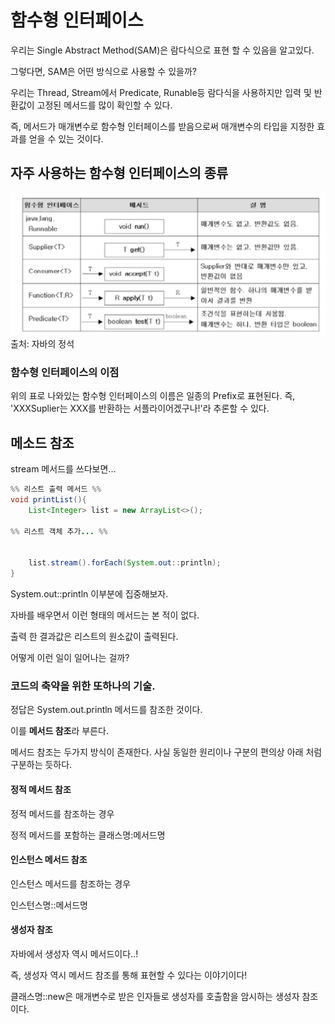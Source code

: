 
# 함수형 인터페이스

우리는 Single Abstract Method(SAM)은 람다식으로 표현 할 수 있음을 알고있다.

그렇다면, SAM은 어떤 방식으로 사용할 수 있을까?

우리는 Thread, Stream에서 Predicate, Runable등 람다식을 사용하지만 입력 및 반환값이 고정된 메서드를 많이 확인할 수 있다.

즉, 메서드가 매개변수로 함수형 인터페이스를 받음으로써 매개변수의 타입을 지정한 효과를 얻을 수 있는 것이다.

## 자주 사용하는 함수형 인터페이스의 종류
![Pasted image 20240219131750.png](../../리소스/java_lambda_functionalinterface.png)
출처: 자바의 정석

### 함수형 인터페이스의 이점
위의 표로 나와있는 함수형 인터페이스의 이름은 일종의 Prefix로 표현된다. 즉, 'XXXSuplier는 XXX를 반환하는 서플라이어겠구나!'라 추론할 수 있다.

## 메소드 참조
stream 메서드를 쓰다보면...

```java
%% 리스트 출력 메서드 %%
void printList(){
	List<Integer> list = new ArrayList<>();

%% 리스트 객체 추가... %%


	list.stream().forEach(System.out::println);
}
```
System.out::println 이부분에 집중해보자.

자바를 배우면서 이런 형태의 메서드는 본 적이 없다.

출력 한 결과값은 리스트의 원소값이 출력된다.

어떻게 이런 일이 일어나는 걸까?

### 코드의 축약을 위한 또하나의 기술.
정답은 System.out.println 메서드를 참조한 것이다.

이를 **메서드 참조**라 부른다.

메서드 참조는 두가지 방식이 존재한다. 사실 동일한 원리이나 구분의 편의상 아래 처럼 구분하는 듯하다.

#### 정적 메서드 참조
정적 메서드를 참조하는 경우

정적 메서드를 포함하는 클래스명:메서드명

#### 인스턴스 메서드 참조
인스턴스 메서드를 참조하는 경우

인스턴스명::메서드명

#### 생성자 참조
자바에서 생성자 역시 메서드이다..!

즉, 생성자 역시 메서드 참조를 통해 표현할 수 있다는 이야기이다!

클래스명::new은 매개변수로 받은 인자들로 생성자를 호출함을 암시하는 생성자 참조이다.